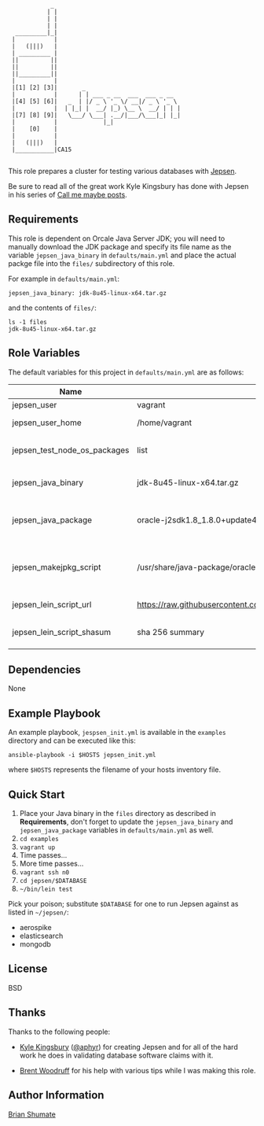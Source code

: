 ```
            _
           | |
           | |
           | |
  _________|_|
 |           |
 |   (|||)   |
 | _________ |
 ||         ||
 ||         ||
 ||_________||
 |           |
 |[1] [2] [3]|       _
 |           |      | | ___ _ __  ___  ___ _ __
 |[4] [5] [6]|   _  | |/ _ \ '_ \/ __|/ _ \ '_ \
 |           |  | |_| |  __/ |_) \__ \  __/ | | |
 |[7] [8] [9]|   \___/ \___| .__/|___/\___|_| |_|
 |           |             |_|
 |    [0]    |
 |           |
 |   (|||)   |
 |___________|CA15


```

This role prepares a cluster for testing various databases with
[Jepsen](https://github.com/aphyr/jepsen).

Be sure to read all of the great work Kyle Kingsbury has done with Jepsen
in his series of [Call me maybe posts](https://aphyr.com/tags/Jepsen).

## Requirements

This role is dependent on Orcale Java Server JDK; you will need to manually
download the JDK package and specify its file name as the variable
`jepsen_java_binary` in `defaults/main.yml` and place the actual
packge file into the `files/` subdirectory of this role.

For example in `defaults/main.yml`:

```
jepsen_java_binary: jdk-8u45-linux-x64.tar.gz
```

and the contents of `files/`:

```
ls -1 files
jdk-8u45-linux-x64.tar.gz
```

## Role Variables

The default variables for this project in `defaults/main.yml` are as follows:

| Name                                 | Default  | Description                                    |
| ------------------------------------ | -------- | ---------------------------------------------- |
| jepsen_user          | vagrant    | OS username |
| jepsen_user_home     | /home/vagrant | OS user home directory |
| jepsen_test_node_os_packages | list | OS packages to install for the test nodes |
| jepsen_java_binary | jdk-8u45-linux-x64.tar.gz | Filename for the Oracle Java binary tarball |
| jepsen_java_package | oracle-j2sdk1.8_1.8.0+update45_amd64.deb | Filename for Debian package created from jepsen_java_binary |
| jepsen_makejpkg_script | /usr/share/java-package/oracle-j2sdk.sh | Filename of make-jpkg script to replace with modified version for Java 8 support |
| jepsen_lein_script_url | https://raw.githubusercontent.com/technomancy/leiningen/stable/bin/lein | URL to the Leiningen script |
|jepsen_lein_script_shasum | sha 256 summary | The SHA 256 summary for Leiningen script |

## Dependencies

None

## Example Playbook

An example playbook, `jespsen_init.yml` is available in the `examples`
directory and can be executed like this:


```
ansible-playbook -i $HOSTS jepsen_init.yml
```

where `$HOSTS` represents the filename of your hosts inventory file.

## Quick Start

1. Place your Java binary in the `files` directory as described in
   **Requirements**, don't forget to update the `jepsen_java_binary`
	 and `jepsen_java_package` variables in `defaults/main.yml` as well.
2. `cd examples`
3. `vagrant up`
4. Time passes...
5. More time passes...
6. `vagrant ssh n0`
7. `cd jepsen/$DATABASE`
8. `~/bin/lein test`

Pick your poison; substitute `$DATABASE` for one to run Jepsen against
as listed in `~/jepsen/`:

* aerospike
* elasticsearch
* mongodb

## License

BSD

## Thanks

Thanks to the following people:

- [Kyle Kingsbury](https://aphyr.com/) ([@aphyr](https://github.com/aphyr)) for creating Jepsen and for
  all of the hard work he does in validating database software claims
	with it.

- [Brent Woodruff](http://www.brentwoodruff.com/) for his help with various
  tips while I was making this role.

## Author Information

[Brian Shumate](http://brianshumate.com)
